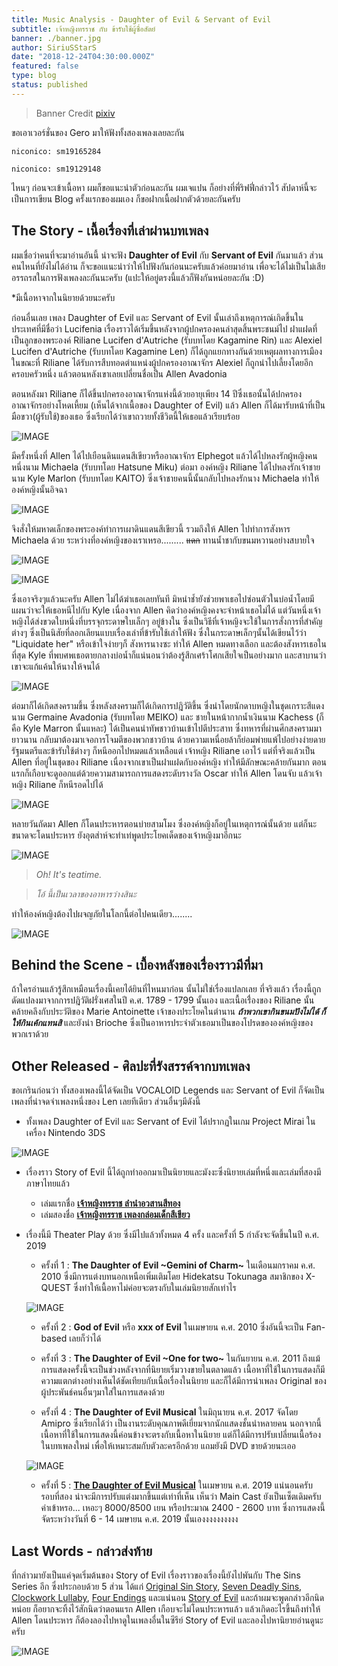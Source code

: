```yaml
---
title: Music Analysis - Daughter of Evil & Servant of Evil
subtitle: เจ้าหญิงทรราช กับ ข้ารับใช้ผู้ซื่อสัตย์
banner: ./banner.jpg
author: SiriuSStarS
date: "2018-12-24T04:30:00.000Z"
featured: false
type: blog
status: published
---
```


> Banner Credit [pixiv](https://www.pixiv.net/member_illust.php?mode=medium&illust_id=52048973)

ขอเอาเวอร์ชั่นของ Gero มาให้ฟังทั้งสองเพลงเลยละกัน

`niconico: sm19165284`

`niconico: sm19129148`

ไหนๆ ก่อนจะเข้าเนื้อหา ผมก็ขอแนะนำตัวก่อนละกัน ผมเจแปน ก็อย่างที่พี่ริฟฟี่กล่าวไว้ สัปดาห์นี้จะเป็นการเขียน Blog ครั้งแรกของผมเอง ก็ขอฝากเนื้อฝากตัวด้วยละกันครับ

## The Story - เนื้อเรื่องที่เล่าผ่านบทเพลง

ผมเชื่อว่าคนที่จะมาอ่านอันนี้ น่าจะฟัง **Daughter of Evil** กับ **Servant of Evil** กันมาแล้ว ส่วนคนไหนที่ยังไม่ได้อ่าน ก็จะขอเแนะนำว่าให้ไปฟังกันก่อนนะครับแล้วค่อยมาอ่าน เพื่อจะได้ไม่เป็นไม่เสียอรรถรสในการฟังเพลงละกันนะครับ
(แปะให้อยู่ตรงนี้แล้วก็ฟังกันหน่อยละกัน :D)

*มีเนื้อหาจากในนิยายด้วยนะครับ

ก่อนอื่นเลย เพลง Daughter of Evil และ Servant of Evil นั้นเล่าถึงเหตุการณ์เกิดขึ้นในประเทศที่มีชื่อว่า Lucifenia เรื่องราวได้เริ่มขึ้นหลังจากผู้ปกครองคนล่าสุดสิ้นพระชนม์ไป ฝาแฝดที่เป็นลูกของพระองค์ Riliane Lucifen d'Autriche (รับบทโดย Kagamine Rin) และ Alexiel Lucifen d'Autriche (รับบทโดย Kagamine Len) ก็ได้ถูกแยกทางกันด้วยเหตุผลทางการเมือง ในขณะที่ Riliane ได้รับการสืบทอดตำแหน่งผู้ปกครองอาณาจักร Alexiel ก็ถูกนำไปเลี้ยงโดยอีกครอบครัวหนึ่ง แล้วตอนหลังเขาเลยเปลี่ยนชื่อเป็น Allen Avadonia

ตอนหลังมา Riliane ก็ได้ขึ้นปกครองอาณาจักรแห่งนี้ด้วยอายุเพียง 14 ปีซึ่งเธอนั้นได้ปกครองอาณาจักรอย่างโหดเหี้ยม (เห็นได้จากเนื้อของ Daughter of Evil) แล้ว Allen ก็ได้มารับหน้าที่เป็นมือขวา(ผู้รับใช้)ของเธอ ซึ่งเรียกได้ว่าเขาถวายทั้งชีวิตนี้ให้เธอแล้วเรียบร้อย

![IMAGE](./1.jpg)

มีครั้งหนึ่งที่ Allen ได้ไปเยือนดินแดนสีเขียวหรืออาณาจักร Elphegot แล้วได้ไปหลงรักผู้หญิงคนหนึ่งนาม Michaela (รับบทโดย Hatsune Miku) ต่อมา องค์หญิง Riliane ได้ไปหลงรักเจ้าชายนาม Kyle Marlon (รับบทโดย KAITO) ซึ่งเจ้าชายคนนี้นั้นกลับไปหลงรักนาง Michaela ทำให้องค์หญิงนั้นอิจฉา 

![IMAGE](./4.jpg)

จึงสั่งให้มหาดเล็กของพระองค์ทำการเผาดินแดนสีเขียวนี้ รวมถึงให้ Allen ไปทำการสังหาร Michaela ด้วย ระหว่างที่องค์หญิงของเราเหรอ......... ~~แดก~~ ทานน้ำชากับขนมหวานอย่างสบายใจ

![IMAGE](./5.jpg)

![IMAGE](./17.jpeg)


ซึ่งเอาจริงๆแล้วนะครับ Allen ไม่ได้ฆ่าเธอเลยทันที มิหนำช้ำยังช่วยพาเธอไปซ่อนตัวในบ่อน้ำโดยมีแผนว่าจะให้เธอหนีไปกับ Kyle เนื่องจาก Allen คิดว่าองค์หญิงคงจะจำหน้าเธอไม่ได้ แต่วันหนึ่งเจ้าหญิงได้ส่งขวดใบหนึ่งที่บรรจุกระดาษใบเล็กๆ อยู่ข้างใน ซึ่งเป็นวิธีที่เจ้าหญิงจะใช้ในการสั่งการที่สำคัญต่างๆ ซึ่งเป็นนิสัยที่ลอกเลียนแบบเรื่องเล่าที่ข้ารับใช้เล่าให้ฟัง ซึ่งในกระดาษเล็กๆนั้นได้เขียนไว้ว่า "Liquidate her" หรือเข้าใจง่ายๆก็ สังหารนางซะ ทำให้ Allen หมดทางเลือก และต้องสังหารเธอในที่สุด Kyle ที่พบศพเธอตายกลางบ่อน้ำก็แน่นอนว่าต้องรู้สึกเศร้าโศกเสียใจเป็นอย่างมาก และสาบานว่าเขาจะแก้แค้นให้นางให้จนได้

![IMAGE](./16.jpeg)


ต่อมาก็ได้เกิดสงครามขึ้น ซึ่งหลังสงครามก็ได้เกิดการปฎิวัติขึ้น ซึ่งนำโดยนักดาบหญิงในชุดเกราะสีแดงนาม Germaine Avadonia (รับบทโดย MEIKO) และ ชายในหน้ากากน้ำเงินนาม Kachess (ก็คือ Kyle Marron นั้นแหละ) ได้เป็นคนนำทัพชาวบ้านเข้าไปตีประสาท ซึ่งทหารที่ผ่านศึกสงครามมายาวนาน กลับมาต้องมาเจอการโจมตีของพวกชาวบ้าน ด้วยความเหนื่อยล้าก็ย่อมพ่ายแพ้ไปอย่างง่ายดาย รัฐมนตรีและข้ารับใช้ต่างๆ ก็หนีออกไปหมดแล้วเหลือแต่ เจ้าหญิง Riliane เอาไว้ แต่ที่จริงแล้วเป็น Allen ที่อยู่ในชุดของ Riliane เนื่องจากเขาเป็นฝาแฝดกับองค์หญิง ทำให้มีลักษณะคล้ายกันมาก ตอนแรกก็เกือบจะดูออกแต่ด้วยความสามารถการแสดงระดับรางวัล Oscar ทำให้ Allen โดนจับ แล้วเจ้าหญิง Riliane ก็หนีรอดไปได้

![IMAGE](./18.jpeg)

หลายวันถัดมา Allen ก็โดนประหารตอนบ่ายสามโมง ซึ่งองค์หญิงก็อยู่ในเหตุการณ์นั้นด้วย แต่ก็นะ ขนาดจะโดนประหาร ยังอุตส่าห์จะทำเท่พูดประโยคเด็ดของเจ้าหญิงมาอีกนะ

![IMAGE](./12.jpg)

>*Oh! It's teatime.*

>*โอ้ นี้เป็นเวลาของอาหารว่างสินะ*

ทำให้องค์หญิงต้องไปผจญภัยในโลกนี้ต่อไปคนเดียว........

![IMAGE](./19.jpeg)

## Behind the Scene - เบื้องหลังของเรื่องราวมีที่มา

ถ้าใครอ่านแล้วรู้สึกเหมือนเรื่องนี้เคยได้ยินที่ไหนมาก่อน นั้นไม่ใช่เรื่องแปลกเลย ที่จริงแล้ว เรื่องนี้ถูกดัดแปลงมาจากการปฎิวัติฝรั่งเศสในปี ค.ศ. 1789 - 1799 นั้นเอง และเนื้อเรื่่องของ Riliane นั้นคล้ายคลึงกับประวัติของ Marie Antoinette เจ้าของประโยคในตำนาน **_ถ้าพวกเขากินขนมปังไม่ได้ ก็ให้กินเค้กแทนสิ_** และยังนำ Brioche ซึ่งเป็นอาหารประจำตัวเธอมาเป็นของโปรดขององค์หญิงของพวกเราด้วย

## Other Released - ศิลปะที่รังสรรค์จากบทเพลง

ขอเกรินก่อนว่า ทั้งสองเพลงนี้ได้จัดเป็น VOCALOID Legends และ Servant of Evil ก็จัดเป็นเพลงที่น่าจดจำเพลงหนึ่งของ Len เลยทีเดียว ส่วนอื่นๆมีดังนี้

- ทั้งเพลง Daughter of Evil และ Servant of Evil ได้ปรากฏในเกม Project Mirai ในเครื่อง Nintendo 3DS

![IMAGE](./14.jpg)

- เรื่องราว Story of Evil นี้ได้ถูกทำออกมาเป็นนิยายและมังงะซึ่งนิยายเล่มที่หนึ่งและเล่มที่สองมีภาษาไทยแล้ว
    - เล่มแรกชื่อ [**เจ้าหญิงทรราช ลำนำอวสานสีทอง**](https://www.se-ed.com/product/%E0%B9%80%E0%B8%88%E0%B9%89%E0%B8%B2%E0%B8%AB%E0%B8%8D%E0%B8%B4%E0%B8%87%E0%B8%97%E0%B8%A3%E0%B8%A3%E0%B8%B2%E0%B8%8A-%E0%B8%A5%E0%B8%B3%E0%B8%99%E0%B8%B3%E0%B8%AD%E0%B8%A7%E0%B8%AA%E0%B8%B2%E0%B8%99%E0%B8%AA%E0%B8%B5%E0%B8%97%E0%B8%AD%E0%B8%87.aspx?no=9786163630094)
    - เล่มสองชื่อ [**เจ้าหญิงทรราช เพลงกล่อมเด็กสีเขียว**](https://www.se-ed.com/product/%E0%B9%80%E0%B8%88%E0%B9%89%E0%B8%B2%E0%B8%AB%E0%B8%8D%E0%B8%B4%E0%B8%87%E0%B8%97%E0%B8%A3%E0%B8%A3%E0%B8%B2%E0%B8%8A-%E0%B9%80%E0%B8%9E%E0%B8%A5%E0%B8%87%E0%B8%81%E0%B8%A5%E0%B9%88%E0%B8%AD%E0%B8%A1%E0%B9%80%E0%B8%94%E0%B9%87%E0%B8%81%E0%B8%AA%E0%B8%B5%E0%B9%80%E0%B8%82%E0%B8%B5%E0%B8%A2%E0%B8%A7.aspx?no=9786163630797)
- เรื่องนี้มี Theater Play ด้วย ซึ่งมีไปแล้วทั้งหมด 4 ครั้ง และครั้งที่ 5 กำลังจะจัดขึ้นในปี ค.ศ. 2019
    - ครั้งที่ 1 : **The Daughter of Evil ~Gemini of Charm~** ในเดือนมกราคม ค.ศ. 2010 ซึ่งมีการแต่งบทนอกเหนือเพิ่มเติมโดย Hidekatsu Tokunaga สมาชิกของ X-QUEST ซึ่งทำให้เนื้อหาไม่ค่อยจะตรงกับในเล่มนิยายสักเท่าไร

    ![IMAGE](./15.jpg)

    - ครั้งที่ 2 : **God of Evil** หรือ **xxx of Evil** ในเมษายน ค.ศ. 2010 ซึ่งอันนี้จะเป็น Fan-based เลยก็ว่าได้

    - ครั้งที่ 3 : **The Daughter of Evil ~One for two~** ในกันยายน ค.ศ. 2011 ถึงแม้การแสดงครั้งนี้จะเป็นช่วงหลังจากที่นิยายเริ่มวางขายในตลาดแล้ว เนื้อหาที่ใช้ในการแสดงก็มีความแตกต่างอย่างเห็นได้ชัดเทียบกับเนื้อเรื่องในนิยาย และก็ได้มีการนำเพลง Original ของผู้ประพันธ์คนอื่นๆมาใส่ในการแสดงด้วย
    
    - ครั้งที่ 4 : **The Daughter of Evil Musical** ในมิถุนายน ค.ศ. 2017 จัดโดย Amipro ซึ่งเรียกได้ว่า เป็นงานระดับคุณภาพดีเยี่ยมจากนักแสดงชั้นนำหลายคน นอกจากนี้ เนื้อหาที่ใช้ในการแสดงนี้ค่อนข้างจะตรงกับเนื้อหาในนิยาย แต่ก็ได้มีการปรับเปลี่ยนเนื้อร้องในบทเพลงใหม่ เพื่อให้เหมาะสมกับตัวละครอีกด้วย แถมยังมี DVD ขายด้วยนะเออ

    ![IMAGE](./13.jpg)

    - ครั้งที่ 5 : [**The Daughter of Evil Musical**](http://www.39amipro.com/akunomusume2019/) ในเมษายน ค.ศ. 2019 แน่นอนครับ รอบที่สอง น่าจะมีการปรับแต่งมากขึ้นแต่เท่าที่เห็น เห็นว่า Main Cast ยังเป็นเซ็ตเดิมครับ ค่าเข้าหรอ... เหอะๆ 8000/8500 เยน หรือประมาณ 2400 - 2600 บาท ซึ่งการแสดงนี้จัดระหว่างวันที่ 6 - 14 เมษายน ค.ศ. 2019 นั้นเองงงงงงงงงง

## Last Words - กล่าวส่งท้าย

ที่กล่าวมายังเป็นแค่จุดเริ่มต้นของ Story of Evil เรื่องราวของเรื่องนี้ยังไปพันกับ The Sins Series อีก ซึ่งประกอบด้วย 5 ส่วน ได้แก่ [Original Sin Story](http://vocaloid.wikia.com/wiki/Original_Sin_Story), [Seven Deadly Sins](http://vocaloid.wikia.com/wiki/Seven_Deadly_Sins), [Clockwork Lullaby](http://vocaloid.wikia.com/wiki/Clockwork_Lullaby), [Four Endings](http://vocaloid.wikia.com/wiki/Four_Endings) และแน่นอน [Story of Evil](http://vocaloid.wikia.com/wiki/Story_of_Evil) และถ้าผมจะพูดกล่าวอีกนิดหน่อย ก็อยากจะทิ้งไว้สักนิดว่าตอนแรก Allen เกือบจะไม่โดนประหารแล้ว แล้วเกิดอะไรขึ้นถึงทำให้ Allen โดนประหาร ก็ต้องลองไปหาดูในเพลงอื่นในซีรีย์ Story of Evil และลองไปหานิยายอ่านดูนะครับ

![IMAGE](./9.jpg)